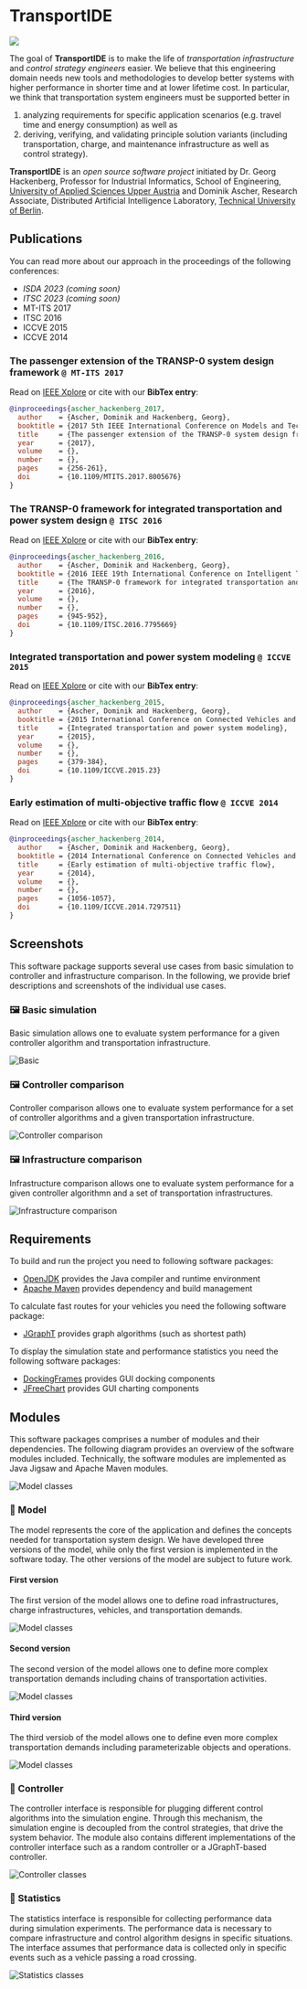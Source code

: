 # TransportIDE

![](./images/social_preview.png)

The goal of **TransportIDE** is to make the life of *transportation infrastructure* and *control strategy engineers* easier.
We believe that this engineering domain needs new tools and methodologies to develop better systems with higher performance in shorter time and at lower lifetime cost.
In particular, we think that transportation system engineers must be supported better in

1. analyzing requirements for specific application scenarios (e.g. travel time and energy consumption) as well as
2. deriving, verifying, and validating principle solution variants (including transportation, charge, and maintenance infrastructure as well as control strategy).

**TransportIDE** is an *open source software project* initiated by Dr. Georg Hackenberg, Professor for Industrial Informatics, School of Engineering, [University of Applied Sciences Upper Austria](https://fh-ooe.at/) and Dominik Ascher, Research Associate, Distributed Artificial Intelligence Laboratory, [Technical University of Berlin](https://www.tu.berlin/).

## Publications

You can read more about our approach in the proceedings of the following conferences:

- *ISDA 2023 (coming soon)*
- *ITSC 2023 (coming soon)*
- MT-ITS 2017
- ITSC 2016
- ICCVE 2015
- ICCVE 2014

### The passenger extension of the TRANSP-0 system design framework `@ MT-ITS 2017`

Read on [IEEE Xplore](https://ieeexplore.ieee.org/abstract/document/8005676) or cite with our **BibTex entry**:

```bibtex
@inproceedings{ascher_hackenberg_2017,
  author    = {Ascher, Dominik and Hackenberg, Georg},
  booktitle = {2017 5th IEEE International Conference on Models and Technologies for Intelligent Transportation Systems (MT-ITS)},
  title     = {The passenger extension of the TRANSP-0 system design framework},
  year      = {2017},
  volume    = {},
  number    = {},
  pages     = {256-261},
  doi       = {10.1109/MTITS.2017.8005676}
}
```

###  The TRANSP-0 framework for integrated transportation and power system design `@ ITSC 2016`

Read on [IEEE Xplore](https://ieeexplore.ieee.org/abstract/document/7795669) or cite with our **BibTex entry**:

```bibtex
@inproceedings{ascher_hackenberg_2016,
  author    = {Ascher, Dominik and Hackenberg, Georg},
  booktitle = {2016 IEEE 19th International Conference on Intelligent Transportation Systems (ITSC)},
  title     = {The TRANSP-0 framework for integrated transportation and power system design},
  year      = {2016},
  volume    = {},
  number    = {},
  pages     = {945-952},
  doi       = {10.1109/ITSC.2016.7795669}
}
```
### Integrated transportation and power system modeling `@ ICCVE 2015`

Read on [IEEE Xplore](https://ieeexplore.ieee.org/abstract/document/7447633) or cite with our **BibTex entry**:

```bibtex
@inproceedings{ascher_hackenberg_2015,
  author    = {Ascher, Dominik and Hackenberg, Georg},
  booktitle = {2015 International Conference on Connected Vehicles and Expo (ICCVE)},
  title     = {Integrated transportation and power system modeling},
  year      = {2015},
  volume    = {},
  number    = {},
  pages     = {379-384},
  doi       = {10.1109/ICCVE.2015.23}
}
```

### Early estimation of multi-objective traffic flow `@ ICCVE 2014`

Read on [IEEE Xplore](https://ieeexplore.ieee.org/abstract/document/7297511) or cite with our **BibTex entry**:

```bibtex
@inproceedings{ascher_hackenberg_2014,
  author    = {Ascher, Dominik and Hackenberg, Georg},
  booktitle = {2014 International Conference on Connected Vehicles and Expo (ICCVE)},
  title     = {Early estimation of multi-objective traffic flow},
  year      = {2014},
  volume    = {},
  number    = {},
  pages     = {1056-1057},
  doi       = {10.1109/ICCVE.2014.7297511}
}
```

## Screenshots

This software package supports several use cases from basic simulation to controller and infrastructure comparison.
In the following, we provide brief descriptions and screenshots of the individual use cases.

### 🖼️ Basic simulation

Basic simulation allows one to evaluate system performance for a given controller algorithm and transportation infrastructure.

![Basic](./screenshots/basic-simulation.png)

### 🖼️ Controller comparison

Controller comparison allows one to evaluate system performance for a set of controller algorithms and a given transportation infrastructure.

![Controller comparison](./screenshots/controller-comparison.png)

### 🖼️ Infrastructure comparison

Infrastructure comparison allows one to evaluate system performance for a given controller algorithmn and a set of transportation infrastructures.

![Infrastructure comparison](./screenshots/infrastructure-comparison.png)

## Requirements

To build and run the project you need to following software packages:

- [OpenJDK](https://openjdk.org/) provides the Java compiler and runtime environment
- [Apache Maven](https://maven.apache.org/) provides dependency and build management

To calculate fast routes for your vehicles you need the following software package:

- [JGraphT](https://jgrapht.org/) provides graph algorithms (such as shortest path)

To display the simulation state and performance statistics you need the following software packages:

- [DockingFrames](https://www.docking-frames.org/) provides GUI docking components
- [JFreeChart](https://www.jfree.org/jfreechart/) provides GUI charting components

## Modules

This software packages comprises a number of modules and their dependencies.
The following diagram provides an overview of the software modules included.
Technically, the software modules are implemented as Java Jigsaw and Apache Maven modules.

![Model classes](./diagrams/architecture.svg)

### 🧩 Model

The model represents the core of the application and defines the concepts needed for transportation system design.
We have developed three versions of the model, while only the first version is implemented in the software today.
The other versions of the model are subject to future work.

#### First version

The first version of the model allows one to define road infrastructures, charge infrastructures, vehicles, and transportation demands.

![Model classes](./diagrams/model/classes-v0.svg)

#### Second version

The second version of the model allows one to define more complex transportation demands including chains of transportation activities.

![Model classes](./diagrams/model/classes-v1.svg)

#### Third version

The third versiob of the model allows one to define even more complex transportation demands including parameterizable objects and operations.

![Model classes](./diagrams/model/classes-v2.svg)

### 🧩 Controller

The controller interface is responsible for plugging different control algorithms into the simulation engine.
Through this mechanism, the simulation engine is decoupled from the control strategies, that drive the system behavior.
The module also contains different implementations of the controller interface such as a random controller or a JGraphT-based controller.

![Controller classes](./diagrams/controller/classes.svg)

### 🧩 Statistics

The statistics interface is responsible for collecting performance data during simulation experiments.
The performance data is necessary to compare infrastructure and control algorithm designs in specific situations.
The interface assumes that performance data is collected only in specific events such as a vehicle passing a road crossing.

![Statistics classes](./diagrams/statistics/classes.svg)